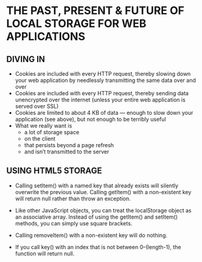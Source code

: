 # THE PAST, PRESENT & FUTURE OF LOCAL STORAGE FOR WEB APPLICATIONS
## DIVING IN
* Cookies are included with every HTTP request, thereby slowing down your web application by needlessly transmitting the same data over and over
* Cookies are included with every HTTP request, thereby sending data unencrypted over the internet (unless your entire web application is served over SSL)
* Cookies are limited to about 4 KB of data — enough to slow down your application (see above), but not enough to be terribly useful
* What we really want is
  - a lot of storage space
  - on the client
  - that persists beyond a page refresh
  - and isn’t transmitted to the server

## USING HTML5 STORAGE
* Calling setItem() with a named key that already exists will silently overwrite the previous value. Calling getItem() with a non-existent key will return null rather than throw an exception.

* Like other JavaScript objects, you can treat the localStorage object as an associative array. Instead of using the getItem() and setItem() methods, you can simply use square brackets.
* Calling removeItem() with a non-existent key will do nothing.
* If you call key() with an index that is not between 0–(length-1), the function will return null.

